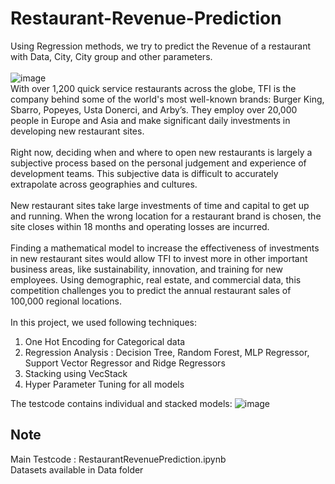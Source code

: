 # Restaurant-Revenue-Prediction
Using Regression methods, we try to predict the Revenue of a restaurant with Data, City, City group and other parameters. <br>
<br>
![image](https://user-images.githubusercontent.com/112804900/199201282-ebe1a705-6a4b-45d6-b115-d3faff3df9b7.png)
<br>
With over 1,200 quick service restaurants across the globe, TFI is the company behind some of the world's most well-known brands: Burger King, Sbarro, Popeyes, Usta Donerci, and Arby’s. They employ over 20,000 people in Europe and Asia and make significant daily investments in developing new restaurant sites. <br>
<br>
Right now, deciding when and where to open new restaurants is largely a subjective process based on the personal judgement and experience of development teams. This subjective data is difficult to accurately extrapolate across geographies and cultures. <br>
<br>
New restaurant sites take large investments of time and capital to get up and running. When the wrong location for a restaurant brand is chosen, the site closes within 18 months and operating losses are incurred. <br>
<br>
Finding a mathematical model to increase the effectiveness of investments in new restaurant sites would allow TFI to invest more in other important business areas, like sustainability, innovation, and training for new employees. Using demographic, real estate, and commercial data, this competition challenges you to predict the annual restaurant sales of 100,000 regional locations. <br>
<br>
In this project, we used following techniques: <br>
1. One Hot Encoding for Categorical data <br>
2. Regression Analysis : Decision Tree, Random Forest, MLP Regressor, Support Vector Regressor and Ridge Regressors <br>
3. Stacking using VecStack <br>
3. Hyper Parameter Tuning for all models <br>

The testcode contains individual and stacked models:
![image](https://github.com/rdhawan4/Restaurant-Revenue-Prediction/assets/112804900/22c2421f-4586-4eef-bd38-e94949d8b6e9)

## Note
Main Testcode : RestaurantRevenuePrediction.ipynb <br>
Datasets available in Data folder <br>
